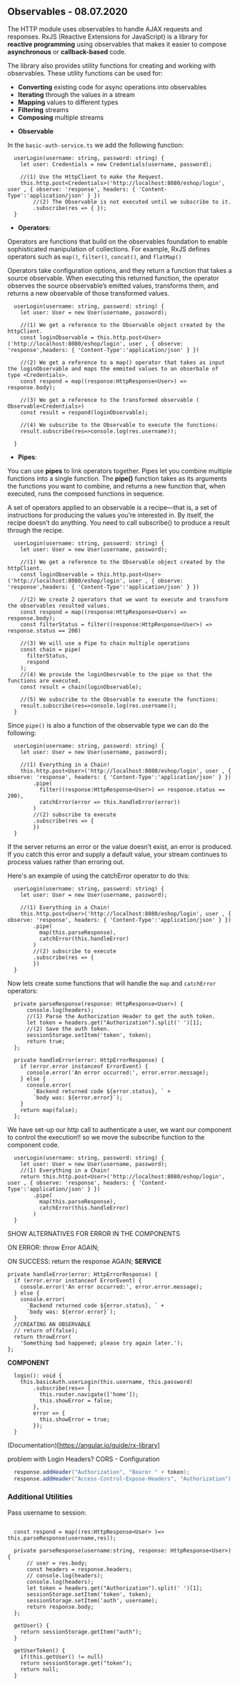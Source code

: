 
## Observables - 08.07.2020

The HTTP module uses observables to handle AJAX requests and responses. RxJS (Reactive Extensions for JavaScript) is a library for **reactive programming** using observables that makes it easier to compose **asynchronous** or **callback-based** code.

The library also provides utility functions for creating and working with observables. These utility functions can be used for:

  - **Converting** existing code for async operations into observables
  - **Iterating** through the values in a stream
  - **Mapping** values to different types
  - **Filtering** streams
  - **Composing** multiple streams

* **Observable**

In the ```basic-auth-service.ts``` we add the following function:
```TS
  userLogin(username: string, password: string) {
    let user: Credentials = new Credentials(username, password);

    //(1) Use the HttpClient to make the Request.
    this.http.post<Credentials>('http://localhost:8080/eshop/login', user , { observe: 'response', headers: { 'Content-Type':'application/json' } })
        //(2) The Observable is not executed until we subscribe to it.
        .subscribe(res => { });
  }
```

* **Operators**:

Operators are functions that build on the observables foundation to enable sophisticated manipulation of collections. For example, RxJS defines operators such as ```map()```, ```filter()```, ```concat()```, and ```flatMap()```

Operators take configuration options, and they return a function that takes a source observable. When executing this returned function, the operator observes the source observable’s emitted values, transforms them, and returns a new observable of those transformed values.

```TS
  userLogin(username: string, password: string) {
    let user: User = new User(username, password);

    //(1) We get a reference to the Observable object created by the httpClient.
    const loginObservable = this.http.post<User>('http://localhost:8080/eshop/login', user , { observe: 'response',headers: { 'Content-Type':'application/json' } })

    //(2) We get a reference to a map() operator that takes as input the loginObservable and maps the emmited values to an obserbale of type <Credentials>.
    const respond = map((response:HttpResponse<User>) => response.body);

    //(3) We get a reference to the transformed observable ( Observable<Credentials>)
    const result = respond(loginObservable);

    //(4) We subscribe to the Observable to execute the functions:
    result.subscribe(res=>console.log(res.username));

  }
```

* **Pipes**:

You can use **pipes** to link operators together. Pipes let you combine multiple functions into a single function. The **pipe()** function takes as its arguments the functions you want to combine, and returns a new function that, when executed, runs the composed functions in sequence.

A set of operators applied to an observable is a recipe—that is, a set of instructions for producing the values you’re interested in. By itself, the recipe doesn’t do anything. You need to call subscribe() to produce a result through the recipe.

```TS
  userLogin(username: string, password: string) {
    let user: User = new User(username, password);

    //(1) We get a reference to the Observable object created by the httpClient.
    const loginObservable = this.http.post<User>('http://localhost:8080/eshop/login', user , { observe: 'response',headers: { 'Content-Type':'application/json' } })

    //(2) We create 2 operators that we want to execute and transform the observables resulted values.
    const respond = map((response:HttpResponse<User>) => response.body);
    const filterStatus = filter((response:HttpResponse<User>) => response.status == 200)

    //(3) We will use a Pipe to chain multiple operations
    const chain = pipe(
      filterStatus,
      respond
    );
    //(4) We provide the loginObesrvable to the pipe so that the functions are executed.
    const result = chain(loginObservable);

    //(5) We subscribe to the Observable to execute the functions:
    result.subscribe(res=>console.log(res.username));
  }
```

Since ```pipe()``` is also a function of the observable type we can do the following:
```TS
  userLogin(username: string, password: string) {
    let user: User = new User(username, password);

    //(1) Everything in a Chain!
    this.http.post<User>('http://localhost:8080/eshop/login', user , { observe: 'response', headers: { 'Content-Type':'application/json' } })
        .pipe(
          filter((response:HttpResponse<User>) => response.status == 200),
          catchError(error => this.handleError(error))
        )
        //(2) subscribe to execute
        .subscribe(res => {
        })
  }
```

 If the server returns an error or the value doesn’t exist, an error is produced. If you catch this error and supply a default value, your stream continues to process values rather than erroring out.

Here's an example of using the catchError operator to do this:
```TS
  userLogin(username: string, password: string) {
    let user: User = new User(username, password);

    //(1) Everything in a Chain!
    this.http.post<User>('http://localhost:8080/eshop/login', user , { observe: 'response', headers: { 'Content-Type':'application/json' } })
        .pipe(
          map(this.parseResponse),
          catchError(this.handleError)
        )
        //(2) subscribe to execute
        .subscribe(res => {
        })
  }
```

Now lets create some functions that will handle the ```map``` and ```catchError``` operators:

```TS
  private parseResponse(response: HttpResponse<User>) {
      console.log(headers);
      //(1) Parse the Authorization Header to get the auth token.
      let token = headers.get("Authorization").split(' ')[1];
      //(2) Save the auth token.
      sessionStorage.setItem('token', token);
      return true;
  };

  private handleError(error: HttpErrorResponse) {
    if (error.error instanceof ErrorEvent) {
      console.error('An error occurred:', error.error.message);
    } else {
      console.error(
        `Backend returned code ${error.status}, ` +
        `body was: ${error.error}`);
    }
    return map(false);
  };
```

We have set-up our http call to authenticate a user, we want our component to control the execution!!
so we move the subscribe function to the component code.
```TS
  userLogin(username: string, password: string) {
    let user: User = new User(username, password);
    //(1) Everything in a Chain!
    return this.http.post<User>('http://localhost:8080/eshop/login', user , { observe: 'response', headers: { 'Content-Type':'application/json' } })
        .pipe(
          map(this.parseResponse),
          catchError(this.handleError)
        )
  }
```

SHOW ALTERNATIVES FOR ERROR IN THE COMPONENTS

ON ERROR:
  throw Error AGAIN;

ON SUCCESS:
  return the response AGAIN;
  **SERVICE**
  ```TS
  private handleError(error: HttpErrorResponse) {
    if (error.error instanceof ErrorEvent) {
      console.error('An error occurred:', error.error.message);
    } else {
      console.error(
        `Backend returned code ${error.status}, ` +
        `body was: ${error.error}`);
    }
    //CREATING AN OBSERVABLE
    // return of(false);
    return throwError(
      'Something bad happened; please try again later.');
  };
  ```

  **COMPONENT**
```TS
  login(): void {
    this.basicAuth.userLogin(this.username, this.password)
        .subscribe(res=> {
          this.router.navigate(['home']);
          this.showError = false;
        },
        error => {
          this.showError = true;
        });
  }
```

(Documentation)[https://angular.io/guide/rx-library]

problem with Login Headers? CORS - Configuration
```java
  response.addHeader("Authorization", "Bearer " + token);
  response.addHeader("Access-Control-Expose-Headers", "Authorization");
```

### Additional Utilities
Pass username to session:
```TS    

  const respond = map((res:HttpResponse<User> )=> this.parseResponse(username,res));

  private parseResponse(username:string, response: HttpResponse<User>) {
      // user = res.body;
      const headers = response.headers;
      // console.log(headers);
      console.log(headers);
      let token = headers.get("Authorization").split(' ')[1];
      sessionStorage.setItem('token', token);
      sessionStorage.setItem('auth', username);
      return response.body;
  };

```

```TS
  getUser() {
    return sessionStorage.getItem("auth");
  }

  getUserToken() {
    if(this.getUser() != null)
    return sessionStorage.get("token");
    return null;
  }
```